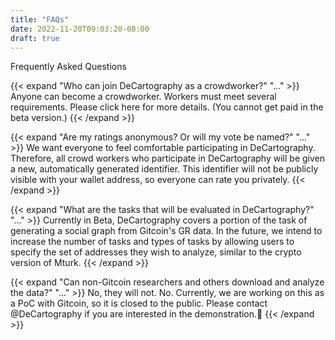 ```yaml
---
title: "FAQs"
date: 2022-11-20T09:03:20-08:00
draft: true
---
```


Frequently Asked Questions

{{< expand "Who can join DeCartography as a crowdworker?" "..." >}}
Anyone can become a crowdworker. Workers must meet several requirements. Please click here for more details. (You cannot get paid in the beta version.)
{{< /expand >}}

{{< expand "Are my ratings anonymous? Or will my vote be named?" "..." >}}
We want everyone to feel comfortable participating in DeCartography. Therefore, all crowd workers who participate in DeCartography will be given a new, automatically generated identifier. This identifier will not be publicly visible with your wallet address, so everyone can rate you privately.
{{< /expand >}}

{{< expand "What are the tasks that will be evaluated in DeCartography?" "..." >}}
Currently in Beta, DeCartography covers a portion of the task of generating a social graph from Gitcoin's GR data.
In the future, we intend to increase the number of tasks and types of tasks by allowing users to specify the set of addresses they wish to analyze, similar to the crypto version of Mturk.
{{< /expand >}}

{{< expand "Can non-Gitcoin researchers and others download and analyze the data?" "..." >}}
No, they will not. No. Currently, we are working on this as a PoC with Gitcoin, so it is closed to the public.
Please contact @DeCartography if you are interested in the demonstration.
{{< /expand >}}


